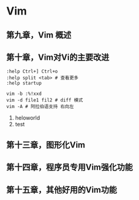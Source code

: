 # Vim

## 第九章，Vim 概述
## 第十章，Vim对Vi的主要改进
```vim
:help Ctrl+] Ctrl+o
:help split <tab> # 查看更多
:help startup

vim -b :%!xxd
vim -d file1 fil2 # diff 模式
vim -A # 阿拉伯语支持 右向左
```

1. heloworld
2. test

## 第十三章，图形化Vim
## 第十四章，程序员专用Vim强化功能
## 第十五章，其他好用的Vim功能

